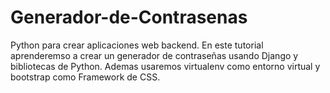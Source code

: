 # Generador-de-Contrasenas
Python para crear aplicaciones web backend. En este tutorial aprenderemso a crear un generador de contraseñas usando Django y bibliotecas de Python. Ademas usaremos virtualenv como entorno virtual y bootstrap como Framework de CSS.
